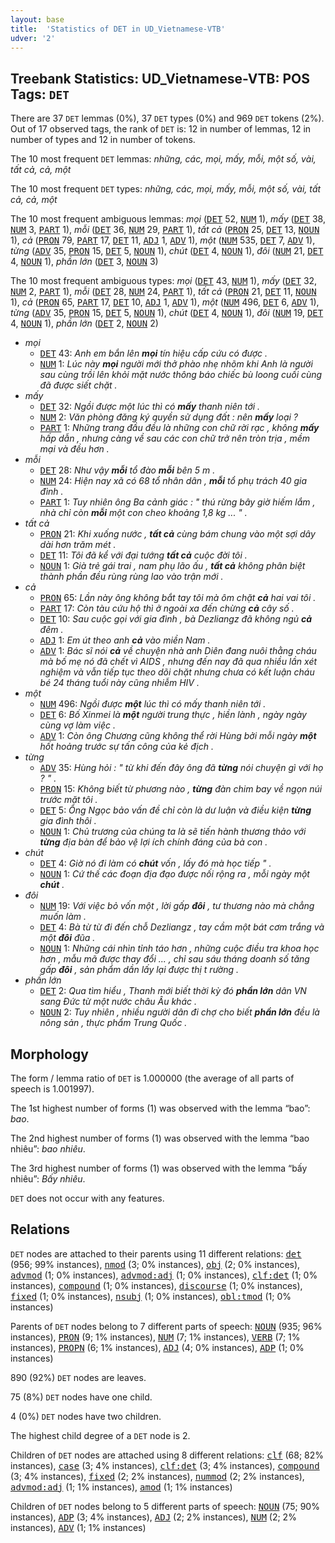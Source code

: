 ```yaml
---
layout: base
title:  'Statistics of DET in UD_Vietnamese-VTB'
udver: '2'
---
```


## Treebank Statistics: UD_Vietnamese-VTB: POS Tags: `DET`

There are 37 `DET` lemmas (0%), 37 `DET` types (0%) and 969 `DET` tokens (2%).
Out of 17 observed tags, the rank of `DET` is: 12 in number of lemmas, 12 in number of types and 12 in number of tokens.

The 10 most frequent `DET` lemmas: <em>những, các, mọi, mấy, mỗi, một số, vài, tất cả, cả, một</em>

The 10 most frequent `DET` types:  <em>những, các, mọi, mấy, mỗi, một số, vài, tất cả, cả, một</em>

The 10 most frequent ambiguous lemmas: <em>mọi</em> (<tt><a href="vi_vtb-pos-DET.html">DET</a></tt> 52, <tt><a href="vi_vtb-pos-NUM.html">NUM</a></tt> 1), <em>mấy</em> (<tt><a href="vi_vtb-pos-DET.html">DET</a></tt> 38, <tt><a href="vi_vtb-pos-NUM.html">NUM</a></tt> 3, <tt><a href="vi_vtb-pos-PART.html">PART</a></tt> 1), <em>mỗi</em> (<tt><a href="vi_vtb-pos-DET.html">DET</a></tt> 36, <tt><a href="vi_vtb-pos-NUM.html">NUM</a></tt> 29, <tt><a href="vi_vtb-pos-PART.html">PART</a></tt> 1), <em>tất cả</em> (<tt><a href="vi_vtb-pos-PRON.html">PRON</a></tt> 25, <tt><a href="vi_vtb-pos-DET.html">DET</a></tt> 13, <tt><a href="vi_vtb-pos-NOUN.html">NOUN</a></tt> 1), <em>cả</em> (<tt><a href="vi_vtb-pos-PRON.html">PRON</a></tt> 79, <tt><a href="vi_vtb-pos-PART.html">PART</a></tt> 17, <tt><a href="vi_vtb-pos-DET.html">DET</a></tt> 11, <tt><a href="vi_vtb-pos-ADJ.html">ADJ</a></tt> 1, <tt><a href="vi_vtb-pos-ADV.html">ADV</a></tt> 1), <em>một</em> (<tt><a href="vi_vtb-pos-NUM.html">NUM</a></tt> 535, <tt><a href="vi_vtb-pos-DET.html">DET</a></tt> 7, <tt><a href="vi_vtb-pos-ADV.html">ADV</a></tt> 1), <em>từng</em> (<tt><a href="vi_vtb-pos-ADV.html">ADV</a></tt> 35, <tt><a href="vi_vtb-pos-PRON.html">PRON</a></tt> 15, <tt><a href="vi_vtb-pos-DET.html">DET</a></tt> 5, <tt><a href="vi_vtb-pos-NOUN.html">NOUN</a></tt> 1), <em>chút</em> (<tt><a href="vi_vtb-pos-DET.html">DET</a></tt> 4, <tt><a href="vi_vtb-pos-NOUN.html">NOUN</a></tt> 1), <em>đôi</em> (<tt><a href="vi_vtb-pos-NUM.html">NUM</a></tt> 21, <tt><a href="vi_vtb-pos-DET.html">DET</a></tt> 4, <tt><a href="vi_vtb-pos-NOUN.html">NOUN</a></tt> 1), <em>phần lớn</em> (<tt><a href="vi_vtb-pos-DET.html">DET</a></tt> 3, <tt><a href="vi_vtb-pos-NOUN.html">NOUN</a></tt> 3)

The 10 most frequent ambiguous types:  <em>mọi</em> (<tt><a href="vi_vtb-pos-DET.html">DET</a></tt> 43, <tt><a href="vi_vtb-pos-NUM.html">NUM</a></tt> 1), <em>mấy</em> (<tt><a href="vi_vtb-pos-DET.html">DET</a></tt> 32, <tt><a href="vi_vtb-pos-NUM.html">NUM</a></tt> 2, <tt><a href="vi_vtb-pos-PART.html">PART</a></tt> 1), <em>mỗi</em> (<tt><a href="vi_vtb-pos-DET.html">DET</a></tt> 28, <tt><a href="vi_vtb-pos-NUM.html">NUM</a></tt> 24, <tt><a href="vi_vtb-pos-PART.html">PART</a></tt> 1), <em>tất cả</em> (<tt><a href="vi_vtb-pos-PRON.html">PRON</a></tt> 21, <tt><a href="vi_vtb-pos-DET.html">DET</a></tt> 11, <tt><a href="vi_vtb-pos-NOUN.html">NOUN</a></tt> 1), <em>cả</em> (<tt><a href="vi_vtb-pos-PRON.html">PRON</a></tt> 65, <tt><a href="vi_vtb-pos-PART.html">PART</a></tt> 17, <tt><a href="vi_vtb-pos-DET.html">DET</a></tt> 10, <tt><a href="vi_vtb-pos-ADJ.html">ADJ</a></tt> 1, <tt><a href="vi_vtb-pos-ADV.html">ADV</a></tt> 1), <em>một</em> (<tt><a href="vi_vtb-pos-NUM.html">NUM</a></tt> 496, <tt><a href="vi_vtb-pos-DET.html">DET</a></tt> 6, <tt><a href="vi_vtb-pos-ADV.html">ADV</a></tt> 1), <em>từng</em> (<tt><a href="vi_vtb-pos-ADV.html">ADV</a></tt> 35, <tt><a href="vi_vtb-pos-PRON.html">PRON</a></tt> 15, <tt><a href="vi_vtb-pos-DET.html">DET</a></tt> 5, <tt><a href="vi_vtb-pos-NOUN.html">NOUN</a></tt> 1), <em>chút</em> (<tt><a href="vi_vtb-pos-DET.html">DET</a></tt> 4, <tt><a href="vi_vtb-pos-NOUN.html">NOUN</a></tt> 1), <em>đôi</em> (<tt><a href="vi_vtb-pos-NUM.html">NUM</a></tt> 19, <tt><a href="vi_vtb-pos-DET.html">DET</a></tt> 4, <tt><a href="vi_vtb-pos-NOUN.html">NOUN</a></tt> 1), <em>phần lớn</em> (<tt><a href="vi_vtb-pos-DET.html">DET</a></tt> 2, <tt><a href="vi_vtb-pos-NOUN.html">NOUN</a></tt> 2)


* <em>mọi</em>
  * <tt><a href="vi_vtb-pos-DET.html">DET</a></tt> 43: <em>Anh em bắn lên <b>mọi</b> tín hiệu cấp cứu có được .</em>
  * <tt><a href="vi_vtb-pos-NUM.html">NUM</a></tt> 1: <em>Lúc này <b>mọi</b> người mới thở phào nhẹ nhõm khi Anh là người sau cùng trồi lên khỏi mặt nước thông báo chiếc bù loong cuối cùng đã được siết chặt .</em>
* <em>mấy</em>
  * <tt><a href="vi_vtb-pos-DET.html">DET</a></tt> 32: <em>Ngồi được một lúc thì có <b>mấy</b> thanh niên tới .</em>
  * <tt><a href="vi_vtb-pos-NUM.html">NUM</a></tt> 2: <em>Văn phòng đăng ký quyền sử dụng đất : nên <b>mấy</b> loại ?</em>
  * <tt><a href="vi_vtb-pos-PART.html">PART</a></tt> 1: <em>Những trang đầu đều là những con chữ rời rạc , không <b>mấy</b> hấp dẫn , nhưng càng về sau các con chữ trở nên tròn trịa , mềm mại và đều hơn .</em>
* <em>mỗi</em>
  * <tt><a href="vi_vtb-pos-DET.html">DET</a></tt> 28: <em>Như vậy <b>mỗi</b> tổ đào <b>mỗi</b> bên 5 m .</em>
  * <tt><a href="vi_vtb-pos-NUM.html">NUM</a></tt> 24: <em>Hiện nay xã có 68 tổ nhân dân , <b>mỗi</b> tổ phụ trách 40 gia đình .</em>
  * <tt><a href="vi_vtb-pos-PART.html">PART</a></tt> 1: <em>Tuy nhiên ông Ba cảnh giác : " thú rừng bây giờ hiếm lắm , nhà chỉ còn <b>mỗi</b> một con cheo khoảng 1,8 kg ... " .</em>
* <em>tất cả</em>
  * <tt><a href="vi_vtb-pos-PRON.html">PRON</a></tt> 21: <em>Khi xuống nước , <b>tất cả</b> cùng bám chung vào một sợi dây dài hơn trăm mét .</em>
  * <tt><a href="vi_vtb-pos-DET.html">DET</a></tt> 11: <em>Tôi đã kể với đại tướng <b>tất cả</b> cuộc đời tôi .</em>
  * <tt><a href="vi_vtb-pos-NOUN.html">NOUN</a></tt> 1: <em>Già trẻ gái trai , nam phụ lão ấu , <b>tất cả</b> không phân biệt thành phần đều rùng rùng lao vào trận mới .</em>
* <em>cả</em>
  * <tt><a href="vi_vtb-pos-PRON.html">PRON</a></tt> 65: <em>Lần này ông không bắt tay tôi mà ôm chặt <b>cả</b> hai vai tôi .</em>
  * <tt><a href="vi_vtb-pos-PART.html">PART</a></tt> 17: <em>Còn tàu cứu hộ thì ở ngoài xa đến chừng <b>cả</b> cây số .</em>
  * <tt><a href="vi_vtb-pos-DET.html">DET</a></tt> 10: <em>Sau cuộc gọi với gia đình , bà Dezliangz đã không ngủ <b>cả</b> đêm .</em>
  * <tt><a href="vi_vtb-pos-ADJ.html">ADJ</a></tt> 1: <em>Em út theo anh <b>cả</b> vào miền Nam .</em>
  * <tt><a href="vi_vtb-pos-ADV.html">ADV</a></tt> 1: <em>Bác sĩ nói <b>cả</b> về chuyện nhà anh Diên đang nuôi thằng cháu mà bố mẹ nó đã chết vì AIDS , nhưng đến nay đã qua nhiều lần xét nghiệm và vẫn tiếp tục theo dõi chặt nhưng chưa có kết luận cháu bé 24 tháng tuổi này cũng nhiễm HIV .</em>
* <em>một</em>
  * <tt><a href="vi_vtb-pos-NUM.html">NUM</a></tt> 496: <em>Ngồi được <b>một</b> lúc thì có mấy thanh niên tới .</em>
  * <tt><a href="vi_vtb-pos-DET.html">DET</a></tt> 6: <em>Bố Xinmei là <b>một</b> người trung thực , hiền lành , ngày ngày cùng vợ làm việc .</em>
  * <tt><a href="vi_vtb-pos-ADV.html">ADV</a></tt> 1: <em>Còn ông Chương cũng không thể rời Hùng bởi mỗi ngày <b>một</b> hốt hoảng trước sự tấn công của kẻ địch .</em>
* <em>từng</em>
  * <tt><a href="vi_vtb-pos-ADV.html">ADV</a></tt> 35: <em>Hùng hỏi : " từ khi đến đây ông đã <b>từng</b> nói chuyện gì với họ ? " .</em>
  * <tt><a href="vi_vtb-pos-PRON.html">PRON</a></tt> 15: <em>Không biết từ phương nào , <b>từng</b> đàn chim bay về ngọn núi trước mặt tôi .</em>
  * <tt><a href="vi_vtb-pos-DET.html">DET</a></tt> 5: <em>Ông Ngọc bảo vấn đề chỉ còn là dư luận và điều kiện <b>từng</b> gia đình thôi .</em>
  * <tt><a href="vi_vtb-pos-NOUN.html">NOUN</a></tt> 1: <em>Chủ trương của chúng ta là sẽ tiến hành thương thảo với <b>từng</b> địa bàn để bảo vệ lợi ích chính đáng của bà con .</em>
* <em>chút</em>
  * <tt><a href="vi_vtb-pos-DET.html">DET</a></tt> 4: <em>Giờ nó đi làm có <b>chút</b> vốn , lấy đó mà học tiếp " .</em>
  * <tt><a href="vi_vtb-pos-NOUN.html">NOUN</a></tt> 1: <em>Cứ thế các đoạn địa đạo được nối rộng ra , mỗi ngày một <b>chút</b> .</em>
* <em>đôi</em>
  * <tt><a href="vi_vtb-pos-NUM.html">NUM</a></tt> 19: <em>Với việc bỏ vốn một , lời gấp <b>đôi</b> , tư thương nào mà chẳng muốn làm .</em>
  * <tt><a href="vi_vtb-pos-DET.html">DET</a></tt> 4: <em>Bà từ từ đi đến chỗ Dezliangz , tay cầm một bát cơm trắng và một <b>đôi</b> đũa .</em>
  * <tt><a href="vi_vtb-pos-NOUN.html">NOUN</a></tt> 1: <em>Những cái nhìn tỉnh táo hơn , những cuộc điều tra khoa học hơn , mẫu mã được thay đổi ... , chỉ sau sáu tháng doanh số tăng gấp <b>đôi</b> , sản phẩm dần lấy lại được thị t rường .</em>
* <em>phần lớn</em>
  * <tt><a href="vi_vtb-pos-DET.html">DET</a></tt> 2: <em>Qua tìm hiểu , Thanh mới biết thời kỳ đó <b>phần lớn</b> dân VN sang Đức từ một nước châu Âu khác .</em>
  * <tt><a href="vi_vtb-pos-NOUN.html">NOUN</a></tt> 2: <em>Tuy nhiên , nhiều người dân đi chợ cho biết <b>phần lớn</b> đều là nông sản , thực phẩm Trung Quốc .</em>

## Morphology

The form / lemma ratio of `DET` is 1.000000 (the average of all parts of speech is 1.001997).

The 1st highest number of forms (1) was observed with the lemma “bao”: <em>bao</em>.

The 2nd highest number of forms (1) was observed with the lemma “bao nhiêu”: <em>bao nhiêu</em>.

The 3rd highest number of forms (1) was observed with the lemma “bấy nhiêu”: <em>Bấy nhiêu</em>.

`DET` does not occur with any features.


## Relations

`DET` nodes are attached to their parents using 11 different relations: <tt><a href="vi_vtb-dep-det.html">det</a></tt> (956; 99% instances), <tt><a href="vi_vtb-dep-nmod.html">nmod</a></tt> (3; 0% instances), <tt><a href="vi_vtb-dep-obj.html">obj</a></tt> (2; 0% instances), <tt><a href="vi_vtb-dep-advmod.html">advmod</a></tt> (1; 0% instances), <tt><a href="vi_vtb-dep-advmod-adj.html">advmod:adj</a></tt> (1; 0% instances), <tt><a href="vi_vtb-dep-clf-det.html">clf:det</a></tt> (1; 0% instances), <tt><a href="vi_vtb-dep-compound.html">compound</a></tt> (1; 0% instances), <tt><a href="vi_vtb-dep-discourse.html">discourse</a></tt> (1; 0% instances), <tt><a href="vi_vtb-dep-fixed.html">fixed</a></tt> (1; 0% instances), <tt><a href="vi_vtb-dep-nsubj.html">nsubj</a></tt> (1; 0% instances), <tt><a href="vi_vtb-dep-obl-tmod.html">obl:tmod</a></tt> (1; 0% instances)

Parents of `DET` nodes belong to 7 different parts of speech: <tt><a href="vi_vtb-pos-NOUN.html">NOUN</a></tt> (935; 96% instances), <tt><a href="vi_vtb-pos-PRON.html">PRON</a></tt> (9; 1% instances), <tt><a href="vi_vtb-pos-NUM.html">NUM</a></tt> (7; 1% instances), <tt><a href="vi_vtb-pos-VERB.html">VERB</a></tt> (7; 1% instances), <tt><a href="vi_vtb-pos-PROPN.html">PROPN</a></tt> (6; 1% instances), <tt><a href="vi_vtb-pos-ADJ.html">ADJ</a></tt> (4; 0% instances), <tt><a href="vi_vtb-pos-ADP.html">ADP</a></tt> (1; 0% instances)

890 (92%) `DET` nodes are leaves.

75 (8%) `DET` nodes have one child.

4 (0%) `DET` nodes have two children.

The highest child degree of a `DET` node is 2.

Children of `DET` nodes are attached using 8 different relations: <tt><a href="vi_vtb-dep-clf.html">clf</a></tt> (68; 82% instances), <tt><a href="vi_vtb-dep-case.html">case</a></tt> (3; 4% instances), <tt><a href="vi_vtb-dep-clf-det.html">clf:det</a></tt> (3; 4% instances), <tt><a href="vi_vtb-dep-compound.html">compound</a></tt> (3; 4% instances), <tt><a href="vi_vtb-dep-fixed.html">fixed</a></tt> (2; 2% instances), <tt><a href="vi_vtb-dep-nummod.html">nummod</a></tt> (2; 2% instances), <tt><a href="vi_vtb-dep-advmod-adj.html">advmod:adj</a></tt> (1; 1% instances), <tt><a href="vi_vtb-dep-amod.html">amod</a></tt> (1; 1% instances)

Children of `DET` nodes belong to 5 different parts of speech: <tt><a href="vi_vtb-pos-NOUN.html">NOUN</a></tt> (75; 90% instances), <tt><a href="vi_vtb-pos-ADP.html">ADP</a></tt> (3; 4% instances), <tt><a href="vi_vtb-pos-ADJ.html">ADJ</a></tt> (2; 2% instances), <tt><a href="vi_vtb-pos-NUM.html">NUM</a></tt> (2; 2% instances), <tt><a href="vi_vtb-pos-ADV.html">ADV</a></tt> (1; 1% instances)

